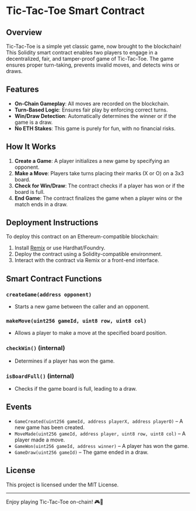 # Tic-Tac-Toe Smart Contract

## Overview
Tic-Tac-Toe is a simple yet classic game, now brought to the blockchain! This Solidity smart contract enables two players to engage in a decentralized, fair, and tamper-proof game of Tic-Tac-Toe. The game ensures proper turn-taking, prevents invalid moves, and detects wins or draws.

## Features
- **On-Chain Gameplay**: All moves are recorded on the blockchain.
- **Turn-Based Logic**: Ensures fair play by enforcing correct turns.
- **Win/Draw Detection**: Automatically determines the winner or if the game is a draw.
- **No ETH Stakes**: This game is purely for fun, with no financial risks.   
 
## How It Works
1. **Create a Game**: A player initializes a new game by specifying an opponent.  
2. **Make a Move**: Players take turns placing their marks (X or O) on a 3x3 board. 
3. **Check for Win/Draw**: The contract checks if a player has won or if the board is full. 
4. **End Game**: The contract finalizes the game when a player wins or the match ends in a draw. 

## Deployment Instructions 
To deploy this contract on an Ethereum-compatible blockchain:    

1. Install [Remix](https://remix.ethereum.org/) or use Hardhat/Foundry. 
2. Deploy the contract using a Solidity-compatible environment.
3. Interact with the contract via Remix or a front-end interface.

## Smart Contract Functions
### `createGame(address opponent)`
- Starts a new game between the caller and an opponent.

### `makeMove(uint256 gameId, uint8 row, uint8 col)`
- Allows a player to make a move at the specified board position.

### `checkWin()` (internal)
- Determines if a player has won the game.

### `isBoardFull()` (internal)
- Checks if the game board is full, leading to a draw.

## Events
- `GameCreated(uint256 gameId, address playerX, address playerO)` – A new game has been created.
- `MoveMade(uint256 gameId, address player, uint8 row, uint8 col)` – A player made a move.
- `GameWon(uint256 gameId, address winner)` – A player has won the game.
- `GameDraw(uint256 gameId)` – The game ended in a draw.

## License
This project is licensed under the MIT License.

---

Enjoy playing Tic-Tac-Toe on-chain! 🎮🚀

